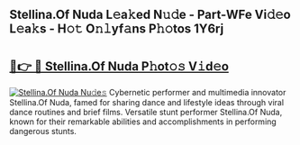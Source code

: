 ## Stellina.Of Nuda L𝚎a𝚔ed N𝚞𝚍e - Part-WFe Vi𝚍𝚎o L𝚎a𝚔s - H𝚘𝚝 O𝚗𝚕yf𝚊ns P𝚑𝚘tos 1Y6rj

# <h2><a href="http://kf2qzkf.oniu.top/?m=Stellina.Of+Nuda">🔗👉 🔴 Stellina.Of Nuda P𝚑ot𝚘𝚜 V𝚒d𝚎o</a></h2>

[![Stellina.Of Nuda Nu𝚍e𝚜](https://i.imgur.com/0qMVB7G.gif)](http://kf2qzkf.oniu.top/?m=Stellina.Of+Nuda)
Cybernetic performer and multimedia innovator Stellina.Of Nuda, famed for sharing dance and lifestyle ideas through viral dance routines and brief films. Versatile stunt performer Stellina.Of Nuda, known for their remarkable abilities and accomplishments in performing dangerous stunts.  
